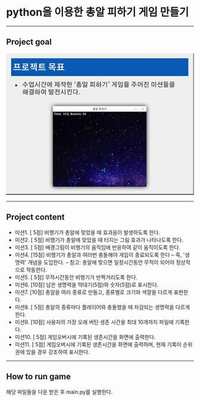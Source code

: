 # python을 이용한 총알 피하기 게임 만들기

---

## Project goal

<img src = "projectimg.jpeg">

---

## Project content

- 미션1. [ 5점] 비행기가 총알에 맞았을 때 효과음이 발생하도록 한다.
- 미션2. [ 5점] 비행기가 총알에 맞았을 때 터지는 그림 효과가 나타나도록 한다.
- 미션3. [ 5점] 배경그림이 비행기의 움직임에 반응하여 같이 움직이도록 한다.
- 미션4. [15점] 비행기가 총알과 여러번 충돌해야 게임이 종료되도록 한다
  – 즉, '생명력' 개념을 도입한다.
  – 참고: 총알에 맞으면 일정시간동안 무적이 되어야 정상적으로 작동한다.
- 미션5. [ 5점] 무적시간동안 비행기가 반짝거리도록 한다.
- 미션6. [10점] 남은 생명력을 막대기(5점)와 숫자(5점)로 표시한다.
- 미션7. [10점] 총알을 여러 종류로 만들고, 종류별로 크기와 색깔을 다르게 표현한다.
- 미션8. [ 5점] 총알의 종류마다 플레이어와 충돌했을 때 차감되는 생명력을 다르게
  한다.
- 미션9. [10점] 사용자의 가장 오래 버틴 생존 시간을 최대 10개까지 파일에 기록한다.
- 미션10. [ 5점] 게임오버시에 기록된 생존시간을 화면에 출력한다.
- 미션11. [ 5점] 게임오버시에 기록된 생존시간을 화면에 출력하며, 현재 기록이
  순위권에 있을 경우 강조하여 표시한다.

---

## How to run game

해당 파일들을 다운 받은 후 main.py를 실행한다.
